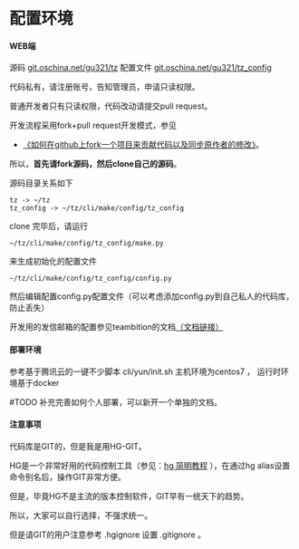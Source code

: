 # 配置环境


#### WEB端


源码 [git.oschina.net/gu321/tz](http://git.oschina.net/gu321/tz)
配置文件 [git.oschina.net/gu321/tz_config](http://git.oschina.net/gu321/tz_config)

代码私有，请注册账号，告知管理员，申请只读权限。

普通开发者只有只读权限，代码改动请提交pull request。

开发流程采用fork+pull request开发模式，参见

* [《如何在github上fork一个项目来贡献代码以及同步原作者的修改》](http://www.cnblogs.com/rubylouvre/archive/2013/01/24/2874694.html)。


所以，**首先请fork源码，然后clone自己的源码**。

源码目录关系如下

```
tz -> ~/tz
tz_config -> ~/tz/cli/make/config/tz_config
```


clone 完毕后，请运行

```
~/tz/cli/make/config/tz_config/make.py

```


来生成初始化的配置文件


```
~/tz/cli/make/config/tz_config/config.py

```

然后编辑配置config.py配置文件（可以考虑添加config.py到自己私人的代码库，防止丢失）

开发用的发信邮箱的配置参见teambition的文档[（文档链接）
](https://www.teambition.com/project/598a920df8ca884016a5a8bc/posts)

#### 部署环境

参考基于腾讯云的一键不少脚本 cli/yun/init.sh
主机环境为centos7 ， 运行时环境基于docker

#TODO 补充完善如何个人部署，可以新开一个单独的文档。

#### 注意事项

代码库是GIT的，但是我是用HG-GIT。

HG是一个非常好用的代码控制工具（参见：[hg 简明教程](http://z42.readthedocs.io/zh/latest/devtools/hg.html) ），在通过hg alias设置命令别名后，操作GIT非常方便。

但是，毕竟HG不是主流的版本控制软件，GIT早有一统天下的趋势。

所以，大家可以自行选择，不强求统一。

但是请GIT的用户注意参考 .hgignore 设置 .gitignore 。
